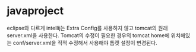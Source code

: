 # javaproject
eclipse와 다르게 intellij는 Extra Config를 사용하지 않고 tomcat의 원래 server.xml을 사용한다.
Tomcat의 수정이 필요한 경우의 tomcat home에 위치해있는 conf/server.xml을 직적 수정해서 사용해야 톰캣 설정이 변경된다.
